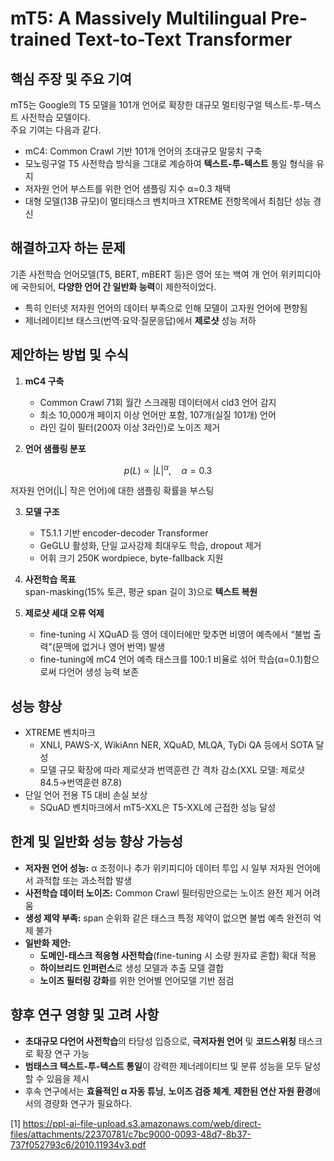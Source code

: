 # mT5: A Massively Multilingual Pre-trained Text-to-Text Transformer

## 핵심 주장 및 주요 기여
mT5는 Google의 T5 모델을 101개 언어로 확장한 대규모 멀티링구얼 텍스트-투-텍스트 사전학습 모델이다.  
주요 기여는 다음과 같다.  
- mC4: Common Crawl 기반 101개 언어의 초대규모 말뭉치 구축  
- 모노링구얼 T5 사전학습 방식을 그대로 계승하여 **텍스트-투-텍스트** 통일 형식을 유지  
- 저자원 언어 부스트를 위한 언어 샘플링 지수 α=0.3 채택  
- 대형 모델(13B 규모)이 멀티태스크 벤치마크 XTREME 전항목에서 최첨단 성능 경신  

## 해결하고자 하는 문제
기존 사전학습 언어모델(T5, BERT, mBERT 등)은 영어 또는 백여 개 언어 위키피디아에 국한되어, **다양한 언어 간 일반화 능력**이 제한적이었다.  
- 특히 인터넷 저자원 언어의 데이터 부족으로 인해 모델이 고자원 언어에 편향됨  
- 제너레이티브 태스크(번역·요약·질문응답)에서 **제로샷** 성능 저하  

## 제안하는 방법 및 수식
1. **mC4 구축**  
   - Common Crawl 71회 월간 스크래핑 데이터에서 cld3 언어 감지  
   - 최소 10,000개 페이지 이상 언어만 포함, 107개(실질 101개) 언어  
   - 라인 길이 필터(200자 이상 3라인)로 노이즈 제거  

2. **언어 샘플링 분포**  

$$
     p(L) \propto |L|^\alpha,\quad \alpha=0.3
   $$  
   
   저자원 언어(|L| 작은 언어)에 대한 샘플링 확률을 부스팅  

3. **모델 구조**  
   - T5.1.1 기반 encoder-decoder Transformer  
   - GeGLU 활성화, 단일 교사강제 최대우도 학습, dropout 제거  
   - 어휘 크기 250K wordpiece, byte-fallback 지원  

4. **사전학습 목표**  
   span-masking(15% 토큰, 평균 span 길이 3)으로 **텍스트 복원**  

5. **제로샷 세대 오류 억제**  
   - fine-tuning 시 XQuAD 등 영어 데이터에만 맞추면 비영어 예측에서 “불법 출력”(문맥에 없거나 영어 번역) 발생  
   - fine-tuning에 mC4 언어 예측 태스크를 100:1 비율로 섞어 학습(α=0.1)함으로써 다언어 생성 능력 보존  

## 성능 향상
- XTREME 벤치마크  
  - XNLI, PAWS-X, WikiAnn NER, XQuAD, MLQA, TyDi QA 등에서 SOTA 달성  
  - 모델 규모 확장에 따라 제로샷과 번역훈련 간 격차 감소(XXL 모델: 제로샷 84.5→번역훈련 87.8)  
- 단일 언어 전용 T5 대비 손실 보상  
  - SQuAD 벤치마크에서 mT5-XXL은 T5-XXL에 근접한 성능 달성  

## 한계 및 일반화 성능 향상 가능성
- **저자원 언어 성능:** α 조정이나 추가 위키피디아 데이터 투입 시 일부 저자원 언어에서 과적합 또는 과소적합 발생  
- **사전학습 데이터 노이즈:** Common Crawl 필터링만으로는 노이즈 완전 제거 어려움  
- **생성 제약 부족:** span 순위화 같은 태스크 특정 제약이 없으면 불법 예측 완전히 억제 불가  
- **일반화 제안:**  
  - **도메인-태스크 적응형 사전학습**(fine-tuning 시 소량 원자료 혼합) 확대 적용  
  - **하이브리드 인퍼런스**로 생성 모델과 추출 모델 결합  
  - **노이즈 필터링 강화**를 위한 언어별 언어모델 기반 점검  

## 향후 연구 영향 및 고려 사항
- **초대규모 다언어 사전학습**의 타당성 입증으로, **극저자원 언어** 및 **코드스위칭** 태스크로 확장 연구 가능  
- **범태스크 텍스트-투-텍스트 통일**이 강력한 제너레이티브 및 분류 성능을 모두 달성할 수 있음을 제시  
- 후속 연구에서는 **효율적인 α 자동 튜닝**, **노이즈 검증 체계**, **제한된 연산 자원 환경**에서의 경량화 연구가 필요하다.

[1] https://ppl-ai-file-upload.s3.amazonaws.com/web/direct-files/attachments/22370781/c7bc9000-0093-48d7-8b37-737f052793c6/2010.11934v3.pdf
